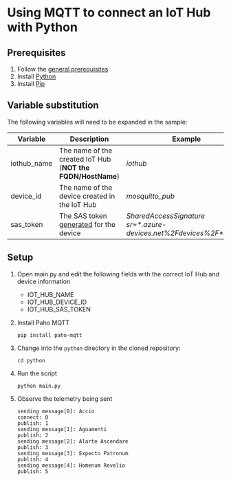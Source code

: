 
# Using MQTT to connect an IoT Hub with Python

## Prerequisites

1. Follow the [general prerequisites](/README.md#general-rerequisites)
1. Install [Python](https://www.python.org/downloads)
1. Install [Pip](https://pip.pypa.io/en/stable/installation)

## Variable substitution

The following variables will need to be expanded in the sample:

| Variable | Description | Example |
|-|-|-|
| iothub_name | The name of the created IoT Hub (**NOT the FQDN/HostName**) | *iothub*
| device_id | The name of the device created in the IoT Hub | *mosquitto_pub*
| sas_token | The SAS token [generated](https://learn.microsoft.com/cli/azure/iot/hub?view=azure-cli-latest#az-iot-hub-generate-sas-token) for the device | *SharedAccessSignature sr=\*.azure-devices.net%2Fdevices%2F\*&sig=\**

## Setup

1. Open main.py and edit the following fields with the correct IoT Hub and device information
    * IOT_HUB_NAME
    * IOT_HUB_DEVICE_ID
    * IOT_HUB_SAS_TOKEN

1. Install Paho MQTT

    ```Shell
    pip install paho-mqtt
    ```

1. Change into the `python` directory  in the cloned repository:

    ```Shell
    cd python
    ```

1. Run the script

    ```Shell
    python main.py
    ```

1. Observe the telemetry being sent

    ```Shell
    sending message[0]: Accio
    connect: 0
    publish: 1
    sending message[1]: Aguamenti
    publish: 2
    sending message[2]: Alarte Ascendare
    publish: 3
    sending message[3]: Expecto Patronum
    publish: 4
    sending message[4]: Homenum Revelio
    publish: 5
    ```
